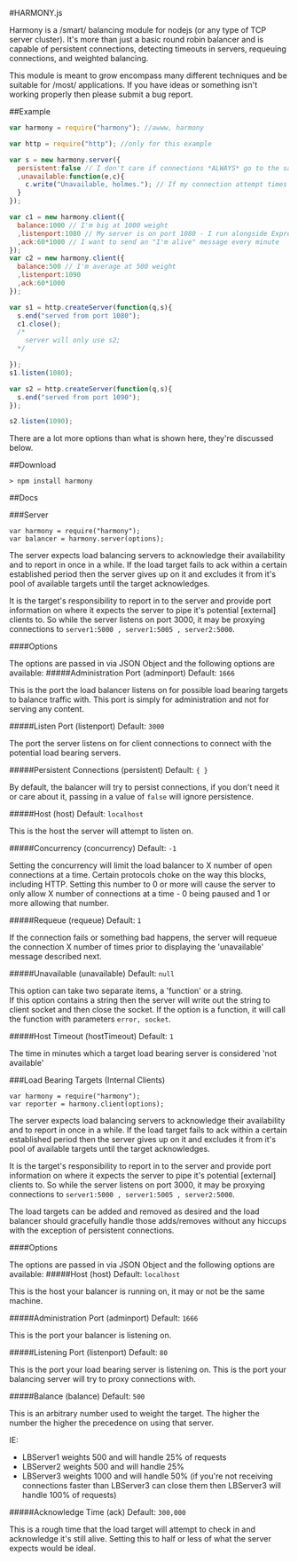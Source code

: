 #HARMONY.js

Harmony is a /smart/ balancing module for nodejs (or any type of TCP server cluster).  It's more than just a basic round robin balancer and is capable of persistent connections, detecting timeouts in servers, requeuing connections, and weighted balancing.

This module is meant to grow encompass many different techniques and be suitable for /most/ applications.  If you have ideas or something isn't working properly then please submit a bug report.

##Example

```javascript
var harmony = require("harmony"); //awww, harmony

var http = require("http"); //only for this example

var s = new harmony.server({
  persistent:false // I don't care if connections *ALWAYS* go to the same server
  ,unavailable:function(e,c){
    c.write("Unavailable, holmes."); // If my connection attempt times out then I'll call this function
  }
});

var c1 = new harmony.client({
  balance:1000 // I'm big at 1000 weight
  ,listenport:1080 // My server is on port 1080 - I run alongside Express and other sugar
  ,ack:60*1000 // I want to send an "I'm alive" message every minute
});
var c2 = new harmony.client({
  balance:500 // I'm average at 500 weight
  ,listenport:1090
  ,ack:60*1000
});

var s1 = http.createServer(function(q,s){
  s.end("served from port 1080");
  c1.close();
  /*
    server will only use s2;
  */

});
s1.listen(1080);

var s2 = http.createServer(function(q,s){
  s.end("served from port 1090");
});

s2.listen(1090);
```

There are a lot more options than what is shown here, they're discussed below.

##Download
```
> npm install harmony 
```

##Docs

###Server

```
var harmony = require("harmony");
var balancer = harmony.server(options);
```

The server expects load balancing servers to acknowledge their availability and to report in once in a while.  If the load target fails to ack within a certain established period then the server gives up on it and excludes it from it's pool of available targets until the target acknowledges.

It is the target's responsibility to report in to the server and provide port information on where it expects the server to pipe it's potential [external] clients to.  So while the server listens on port 3000, it may be proxying connections to ```server1:5000 , server1:5005 , server2:5000```.

####Options

The options are passed in via JSON Object and the following options are available:
#####Administration Port (adminport)
Default: ```1666```

This is the port the load balancer listens on for possible load bearing targets to balance traffic with.  This port is simply for administration and not for serving any content.

#####Listen Port (listenport)
Default: ```3000```

The port the server listens on for client connections to connect with the potential load bearing servers.

#####Persistent Connections (persistent)
Default: ```{ } ```

By default, the balancer will try to persist connections, if you don't need it or care about it, passing in a value of ```false``` will ignore persistence.

#####Host (host)
Default: ```localhost```

This is the host the server will attempt to listen on.

#####Concurrency (concurrency)
Default: ```-1```

Setting the concurrency will limit the load balancer to X number of open connections at a time.  Certain protocols choke on the way this blocks, including HTTP.  Setting this number to 0 or more will cause the server to only allow X number of connections at a time - 0 being paused and 1 or more allowing that number.

#####Requeue (requeue)
Default: ```1```

If the connection fails or something bad happens, the server will requeue the connection X number of times prior to displaying the 'unavailable' message described next.

#####Unavailable (unavailable)
Default: ```null```

This option can take two separate items, a 'function' or a string.  
If this option contains a string then the server will write out the string to client socket and then close the socket.
If the option is a function, it will call the function with parameters ```error, socket```.

#####Host Timeout (hostTimeout)
Default: ```1```

The time in minutes which a target load bearing server is considered 'not available' 

###Load Bearing Targets (Internal Clients)

```
var harmony = require("harmony");
var reporter = harmony.client(options);
```

The server expects load balancing servers to acknowledge their availability and to report in once in a while.  If the load target fails to ack within a certain established period then the server gives up on it and excludes it from it's pool of available targets until the target acknowledges.

It is the target's responsibility to report in to the server and provide port information on where it expects the server to pipe it's potential [external] clients to.  So while the server listens on port 3000, it may be proxying connections to ```server1:5000 , server1:5005 , server2:5000```.  

The load targets can be added and removed as desired and the load balancer should gracefully handle those adds/removes without any hiccups with the exception of persistent connections.

####Options

The options are passed in via JSON Object and the following options are available:
#####Host (host)
Default: ```localhost```

This is the host your balancer is running on, it may or not be the same machine.

#####Administration Port (adminport)
Default: ```1666```

This is the port your balancer is listening on.

#####Listening Port (listenport)
Default: ```80```

This is the port your load bearing server is listening on.  This is the port your balancing server will try to proxy connections with.

#####Balance (balance)
Default: ```500```

This is an arbitrary number used to weight the target.  The higher the number the higher the precedence on using that server.

IE:
 * LBServer1 weights 500 and will handle 25% of requests
 * LBServer2 weights 500 and will handle 25% 
 * LBServer3 weights 1000 and will handle 50% (if you're not receiving connections faster than LBServer3 can close them then LBServer3 will handle 100% of requests)

#####Acknowledge Time (ack)
Default: ```300,000```

This is a rough time that the load target will attempt to check in and acknowledge it's still alive.  Setting this to half or less of what the server expects would be ideal.

